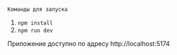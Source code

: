 ``Команды для запуска``
1. ``npm install``
2. ``npm run dev``

Приложение доступно по адресу http://localhost:5174